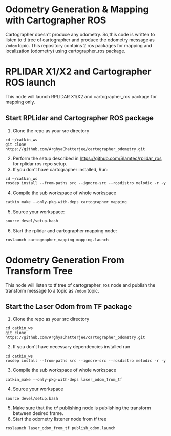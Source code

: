 # Odometry Generation & Mapping with Cartographer ROS
Cartographer doesn't produce any odometry. So,this code is written to listen to tf tree of cartographer and produce the odometry message as `/odom` topic. This repository contains 2 ros packages for mapping and localization (odometry) using cartographer_ros package.

# RPLIDAR X1/X2 and Cartographer ROS launch 

This node will launch RPLIDAR X1/X2 and cartographer_ros package for mapping only.

## Start RPLidar and Cartographer ROS package

1. Clone the repo as your src directory 
```
cd ~/catkin_ws
git clone https://github.com/ArghyaChatterjee/cartographer_odometry.git
```
2. Perform the setup described in https://github.com/Slamtec/rplidar_ros for rplidar ros repo setup.
3. If you don't have cartographer installed, Run:
```
cd ~/catkin_ws
rosdep install --from-paths src --ignore-src --rosdistro melodic -r -y
```
4. Compile the sub workspace of whole workspace 
```
catkin_make --only-pkg-with-deps cartographer_mapping
```
5. Source your workspace: 
```
source devel/setup.bash
```
6. Start the rplidar and cartographer mapping node: 
```
roslaunch cartographer_mapping mapping.launch
```

# Odometry Generation From Transform Tree

This node will listen to tf tree of cartographer_ros node and publish the transform message to a topic as `/odom` topic.

## Start the Laser Odom from TF package

1. Clone the repo as your src directory 
```
cd catkin_ws
git clone https://github.com/ArghyaChatterjee/cartographer_odometry.git
```
2. If you don't have necessary dependencies installed run 
```
cd catkin_ws
rosdep install --from-paths src --ignore-src --rosdistro melodic -r -y
```
3. Compile the sub workspace of whole workspace 
```
catkin_make --only-pkg-with-deps laser_odom_from_tf
```
4. Source your workspace 
```
source devel/setup.bash
```
5. Make sure that the `tf` publishing node is publishing the transform between desired frame. 
6. Start the odometry listener node from tf tree
```
roslaunch laser_odom_from_tf publish_odom.launch
```
